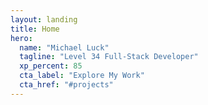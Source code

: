 ```yaml
---
layout: landing
title: Home
hero:
  name: "Michael Luck"
  tagline: "Level 34 Full-Stack Developer"
  xp_percent: 85
  cta_label: "Explore My Work"
  cta_href: "#projects"
---
```


<!-- Content is handled in layout via front matter -->
